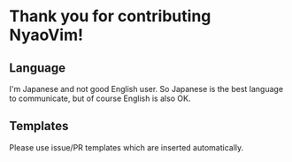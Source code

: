 Thank you for contributing NyaoVim!
=========================================

## Language

I'm Japanese and not good English user.  So Japanese is the best language to communicate, but of course English is also OK.

## Templates

Please use issue/PR templates which are inserted automatically.


